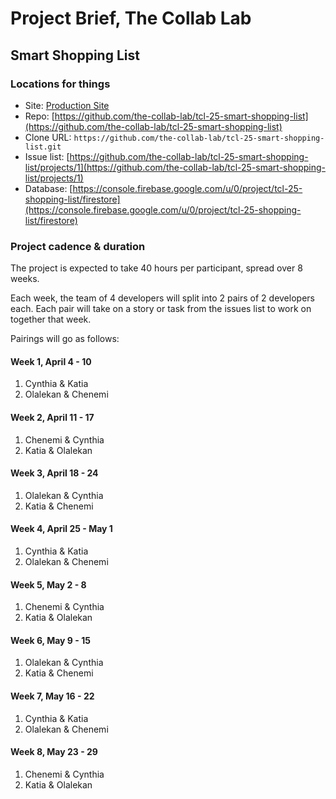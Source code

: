 # Project Brief, The Collab Lab

## Smart Shopping List

### Locations for things

- Site: [Production Site](https://tcl-25-shopping-list.web.app)
- Repo: [https://github.com/the-collab-lab/tcl-25-smart-shopping-list](https://github.com/the-collab-lab/tcl-25-smart-shopping-list)
- Clone URL: `https://github.com/the-collab-lab/tcl-25-smart-shopping-list.git`
- Issue list: [https://github.com/the-collab-lab/tcl-25-smart-shopping-list/projects/1](https://github.com/the-collab-lab/tcl-25-smart-shopping-list/projects/1)
- Database: [https://console.firebase.google.com/u/0/project/tcl-25-shopping-list/firestore](https://console.firebase.google.com/u/0/project/tcl-25-shopping-list/firestore)

### Project cadence & duration

The project is expected to take 40 hours per participant, spread over 8 weeks.

Each week, the team of 4 developers will split into 2 pairs of 2 developers each. Each pair will take on a story or task from the issues list to work on together that week.

Pairings will go as follows:

#### Week 1, April 4 - 10

1. Cynthia & Katia
2. Olalekan & Chenemi

#### Week 2, April 11 - 17

1. Chenemi & Cynthia
2. Katia & Olalekan

#### Week 3, April 18 - 24

1. Olalekan & Cynthia
2. Katia & Chenemi

#### Week 4, April 25 - May 1

1. Cynthia & Katia
2. Olalekan & Chenemi

#### Week 5, May 2 - 8

1. Chenemi & Cynthia
2. Katia & Olalekan

#### Week 6, May 9 - 15

1. Olalekan & Cynthia
2. Katia & Chenemi

#### Week 7, May 16 - 22

1. Cynthia & Katia
2. Olalekan & Chenemi

#### Week 8, May 23 - 29

1. Chenemi & Cynthia
2. Katia & Olalekan
